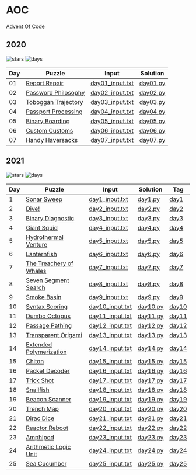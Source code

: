 # AOC

[Advent Of Code](https://adventofcode.com/)

## 2020

![stars](https://img.shields.io/badge/stars%20-12-yellow)
![days](https://img.shields.io/badge/days%20completed-6-red)

| Day | Puzzle                                                                         | Input                                                                                  | Solution                                                                 |
| --- | ------------------------------------------------------------------------------ | -------------------------------------------------------------------------------------- | ------------------------------------------------------------------------ |
| 01  | [Report Repair](https://github.com/mukundv/aoc/blob/main/day01/day01.md)       | [day01_input.txt](https://github.com/mukundv/aoc/blob/main/2020/day01/day01_input.txt) | [day01.py](https://github.com/mukundv/aoc/blob/main/2020/day01/day01.py) |
| 02  | [Password Philosophy](https://github.com/mukundv/aoc/blob/main/day02/day02.md) | [day02_input.txt](https://github.com/mukundv/aoc/blob/main/2020/day02/day02_input.txt) | [day02.py](https://github.com/mukundv/aoc/blob/main/2020/day02/day02.py) |
| 03  | [Toboggan Trajectory](https://github.com/mukundv/aoc/blob/main/day03/day03.md) | [day03_input.txt](https://github.com/mukundv/aoc/blob/main/2020/day03/day03_input.txt) | [day03.py](https://github.com/mukundv/aoc/blob/main/2020/day03/day03.py) |
| 04  | [Passport Processing](https://github.com/mukundv/aoc/blob/main/day04/day04.md) | [day04_input.txt](https://github.com/mukundv/aoc/blob/main/2020/day04/day04_input.txt) | [day04.py](https://github.com/mukundv/aoc/blob/main/2020/day04/day04.py) |
| 05  | [Binary Boarding](https://github.com/mukundv/aoc/blob/main/day05/day05.md)     | [day05_input.txt](https://github.com/mukundv/aoc/blob/main/2020/day05/day05_input.txt) | [day05.py](https://github.com/mukundv/aoc/blob/main/2020/day05/day05.py) |
| 06  | [Custom Customs](https://github.com/mukundv/aoc/blob/main/day06/day06.md)      | [day06_input.txt](https://github.com/mukundv/aoc/blob/main/2020/day06/day06_input.txt) | [day06.py](https://github.com/mukundv/aoc/blob/main/2020/day06/day06.py) |
| 07  | [Handy Haversacks](https://github.com/mukundv/aoc/blob/main/day07/day07.md)    | [day07_input.txt](https://github.com/mukundv/aoc/blob/main/2020/day07/day07_input.txt) | [day07.py](https://github.com/mukundv/aoc/blob/main/2020/day07/day07.py) |

## 2021

![stars](https://img.shields.io/badge/stars%20-50-yellow)
![days](https://img.shields.io/badge/days%20completed-25-red)

| Day | Puzzle                                                                                   | Input                                                                                   | Solution                                                                  | Tag                                                            |
| --- | ---------------------------------------------------------------------------------------- | --------------------------------------------------------------------------------------- | ------------------------------------------------------------------------- | -------------------------------------------------------------- |
| 1   | [Sonar Sweep](https://github.com/mukundv/AOC2021/blob/master/day1/day1.md)               | [day1_input.txt](https://github.com/mukundv/AOC2021/blob/master/day1/day1_input.txt)    | [day1.py](https://github.com/mukundv/AOC2021/blob/master/day1/day1.py)    | [day1](https://github.com/mukundv/AOC2021/releases/tag/day1)   |
| 2   | [Dive!](https://github.com/mukundv/AOC2021/blob/master/day2/day2.md)                     | [day2_input.txt](https://github.com/mukundv/AOC2021/blob/master/day2/day2_input.txt)    | [day2.py](https://github.com/mukundv/AOC2021/blob/master/day2/day2.py)    | [day2](https://github.com/mukundv/AOC2021/releases/tag/day2)   |
| 3   | [Binary Diagnostic](https://github.com/mukundv/AOC2021/blob/master/day3/day3.md)         | [day3_input.txt](https://github.com/mukundv/AOC2021/blob/master/day3/day3_input.txt)    | [day3.py](https://github.com/mukundv/AOC2021/blob/master/day3/day3.py)    | [day3](https://github.com/mukundv/AOC2021/releases/tag/day3)   |
| 4   | [Giant Squid](https://github.com/mukundv/AOC2021/blob/master/day4/day4.md)               | [day4_input.txt](https://github.com/mukundv/AOC2021/blob/master/day4/day4_input.txt)    | [day4.py](https://github.com/mukundv/AOC2021/blob/master/day4/day4.py)    | [day4](https://github.com/mukundv/AOC2021/releases/tag/day4)   |
| 5   | [Hydrothermal Venture](https://github.com/mukundv/AOC2021/blob/master/day5/day5.md)      | [day5_input.txt](https://github.com/mukundv/AOC2021/blob/master/day5/day5_input.txt)    | [day5.py](https://github.com/mukundv/AOC2021/blob/master/day5/day5.py)    | [day5](https://github.com/mukundv/AOC2021/releases/tag/day5)   |
| 6   | [Lanternfish](https://github.com/mukundv/AOC2021/blob/master/day6/day6.md)               | [day6_input.txt](https://github.com/mukundv/AOC2021/blob/master/day6/day6_input.txt)    | [day6.py](https://github.com/mukundv/AOC2021/blob/master/day6/day6.py)    | [day6](https://github.com/mukundv/AOC2021/releases/tag/day6)   |
| 7   | [The Treachery of Whales](https://github.com/mukundv/AOC2021/blob/master/day7/day7.md)   | [day7_input.txt](https://github.com/mukundv/AOC2021/blob/master/day7/day7_input.txt)    | [day7.py](https://github.com/mukundv/AOC2021/blob/master/day7/day7.py)    | [day7](https://github.com/mukundv/AOC2021/releases/tag/day7)   |
| 8   | [Seven Segment Search](https://github.com/mukundv/AOC2021/blob/master/day8/day8.md)      | [day8_input.txt](https://github.com/mukundv/AOC2021/blob/master/day8/day8_input.txt)    | [day8.py](https://github.com/mukundv/AOC2021/blob/master/day8/day8.py)    | [day8](https://github.com/mukundv/AOC2021/releases/tag/day8)   |
| 9   | [Smoke Basin](https://github.com/mukundv/AOC2021/blob/master/day9/day9.md)               | [day9_input.txt](https://github.com/mukundv/AOC2021/blob/master/day9/day9_input.txt)    | [day9.py](https://github.com/mukundv/AOC2021/blob/master/day9/day9.py)    | [day9](https://github.com/mukundv/AOC2021/releases/tag/day9)   |
| 10  | [Syntax Scoring](https://github.com/mukundv/AOC2021/blob/master/day10/day10.md)          | [day10_input.txt](https://github.com/mukundv/AOC2021/blob/master/day10/day10_input.txt) | [day10.py](https://github.com/mukundv/AOC2021/blob/master/day10/day10.py) | [day10](https://github.com/mukundv/AOC2021/releases/tag/day10) |
| 11  | [Dumbo Octopus](https://github.com/mukundv/AOC2021/blob/master/day11/day11.md)           | [day11_input.txt](https://github.com/mukundv/AOC2021/blob/master/day11/day11_input.txt) | [day11.py](https://github.com/mukundv/AOC2021/blob/master/day11/day11.py) | [day11](https://github.com/mukundv/AOC2021/releases/tag/day11) |
| 12  | [Passage Pathing](https://github.com/mukundv/AOC2021/blob/master/day12/day12.md)         | [day12_input.txt](https://github.com/mukundv/AOC2021/blob/master/day12/day12_input.txt) | [day12.py](https://github.com/mukundv/AOC2021/blob/master/day12/day12.py) | [day12](https://github.com/mukundv/AOC2021/releases/tag/day12) |
| 13  | [Transparent Origami](https://github.com/mukundv/AOC2021/blob/master/day13/day13.md)     | [day13_input.txt](https://github.com/mukundv/AOC2021/blob/master/day13/day13_input.txt) | [day13.py](https://github.com/mukundv/AOC2021/blob/master/day13/day13.py) | [day13](https://github.com/mukundv/AOC2021/releases/tag/day13) |
| 14  | [Extended Polymerization](https://github.com/mukundv/AOC2021/blob/master/day14/day14.md) | [day14_input.txt](https://github.com/mukundv/AOC2021/blob/master/day14/day14_input.txt) | [day14.py](https://github.com/mukundv/AOC2021/blob/master/day14/day14.py) | [day14](https://github.com/mukundv/AOC2021/releases/tag/day14) |
| 15  | [Chiton](https://github.com/mukundv/AOC2021/blob/master/day15/day15.md)                  | [day15_input.txt](https://github.com/mukundv/AOC2021/blob/master/day15/day15_input.txt) | [day15.py](https://github.com/mukundv/AOC2021/blob/master/day15/day15.py) | [day15](https://github.com/mukundv/AOC2021/releases/tag/day15) |
| 16  | [Packet Decoder](https://github.com/mukundv/AOC2021/blob/master/day16/day16.md)          | [day16_input.txt](https://github.com/mukundv/AOC2021/blob/master/day16/day16_input.txt) | [day16.py](https://github.com/mukundv/AOC2021/blob/master/day16/day16.py) | [day16](https://github.com/mukundv/AOC2021/releases/tag/day16) |
| 17  | [Trick Shot](https://github.com/mukundv/AOC2021/blob/master/day17/day17.md)              | [day17_input.txt](https://github.com/mukundv/AOC2021/blob/master/day17/day17_input.txt) | [day17.py](https://github.com/mukundv/AOC2021/blob/master/day17/day17.py) | [day17](https://github.com/mukundv/AOC2021/releases/tag/day17) |
| 18  | [Snailfish](https://github.com/mukundv/AOC2021/blob/master/day18/day18.md)               | [day18_input.txt](https://github.com/mukundv/AOC2021/blob/master/day18/day18_input.txt) | [day18.py](https://github.com/mukundv/AOC2021/blob/master/day18/day18.py) | [day18](https://github.com/mukundv/AOC2021/releases/tag/day18) |
| 19  | [Beacon Scanner](https://github.com/mukundv/AOC2021/blob/master/day19/day19.md)          | [day19_input.txt](https://github.com/mukundv/AOC2021/blob/master/day19/day19_input.txt) | [day19.py](https://github.com/mukundv/AOC2021/blob/master/day19/day19.py) | [day19](https://github.com/mukundv/AOC2021/releases/tag/day19) |
| 20  | [Trench Map](https://github.com/mukundv/AOC2021/blob/master/day20/day20.md)              | [day20_input.txt](https://github.com/mukundv/AOC2021/blob/master/day20/day20_input.txt) | [day20.py](https://github.com/mukundv/AOC2021/blob/master/day20/day20.py) | [day20](https://github.com/mukundv/AOC2021/releases/tag/day20) |
| 21  | [Dirac Dice](https://github.com/mukundv/AOC2021/blob/master/day21/day21.md)              | [day21_input.txt](https://github.com/mukundv/AOC2021/blob/master/day21/day21_input.txt) | [day21.py](https://github.com/mukundv/AOC2021/blob/master/day21/day21.py) | [day21](https://github.com/mukundv/AOC2021/releases/tag/day21) |
| 22  | [Reactor Reboot](https://github.com/mukundv/AOC2021/blob/master/day22/day22.md)          | [day22_input.txt](https://github.com/mukundv/AOC2021/blob/master/day22/day22_input.txt) | [day22.py](https://github.com/mukundv/AOC2021/blob/master/day22/day22.py) | [day22](https://github.com/mukundv/AOC2021/releases/tag/day22) |
| 23  | [Amphipod](https://github.com/mukundv/AOC2021/blob/master/day23/day23.md)                | [day23_input.txt](https://github.com/mukundv/AOC2021/blob/master/day23/day23_input.txt) | [day23.py](https://github.com/mukundv/AOC2021/blob/master/day23/day23.py) | [day23](https://github.com/mukundv/AOC2021/releases/tag/day23) |
| 24  | [Arithmetic Logic Unit](https://github.com/mukundv/AOC2021/blob/master/day24/day24.md)   | [day24_input.txt](https://github.com/mukundv/AOC2021/blob/master/day24/day24_input.txt) | [day24.py](https://github.com/mukundv/AOC2021/blob/master/day24/day24.py) | [day24](https://github.com/mukundv/AOC2021/releases/tag/day24) |
| 25  | [Sea Cucumber](https://github.com/mukundv/AOC2021/blob/master/day25/day25.md)            | [day25_input.txt](https://github.com/mukundv/AOC2021/blob/master/day25/day25_input.txt) | [day25.py](https://github.com/mukundv/AOC2021/blob/master/day25/day25.py) | [day25](https://github.com/mukundv/AOC2021/releases/tag/day25) |